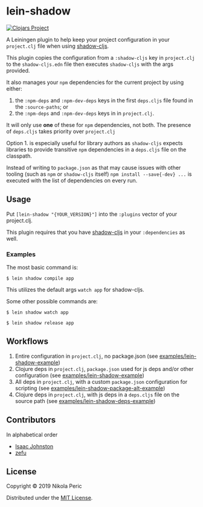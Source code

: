# lein-shadow

[![Clojars Project](https://img.shields.io/clojars/v/lein-shadow.svg)](https://clojars.org/lein-shadow)

A Leiningen plugin to help keep your project configuration in your `project.clj` 
file when using [shadow-cljs](https://github.com/thheller/shadow-cljs).

This plugin copies the configuration from a `:shadow-cljs` key in `project.clj` 
to the `shadow-cljs.edn` file then executes `shadow-cljs` with the args provided.

It also manages your `npm` dependencies for the current project by using either:
1. the `:npm-deps` and `:npm-dev-deps` keys in the first `deps.cljs` file found
   in the `:source-paths`; or
2. the `:npm-deps` and `:npm-dev-deps` keys in in `project.clj`.  

It will only use **one** of these for `npm` dependencies, not both. The presence of `deps.cljs` takes priority over `project.clj`

Option 1. is especially useful for library authors as `shadow-cljs` expects 
libraries to provide transitive `npm` dependencies in a `deps.cljs` file on
the classpath.

Instead of writing to `package.json` as that may cause issues with other tooling
(such as `npm` or `shadow-cljs` itself) `npm install --save{-dev} ...` is
executed with the list of dependencies on every run.

## Usage

Put `[lein-shadow "{YOUR_VERSION}"]` into the `:plugins` vector of your project.clj.

This plugin requires that you have [shadow-cljs](https://github.com/thheller/shadow-cljs) in your `:dependencies` as well.

### Examples

The most basic command is:

    $ lein shadow compile app

This utilizes the default args `watch app` for shadow-cljs.

Some other possible commands are:

    $ lein shadow watch app

    $ lein shadow release app
    
## Workflows

1. Entire configuration in `project.clj`, no package.json (see [examples/lein-shadow-example](/examples/lein-shadow-example))
2. Clojure deps in `project.clj`, `package.json` used for js deps and/or other configuration (see [examples/lein-shadow-example](/examples/lein-shadow-example))
3. All deps in `project.clj`, with a custom `package.json` configuration for scripting (see [examples/lein-shadow-package-alt-example](/examples/lein-shadow-package-alt-example))
4. Clojure deps in `project.clj`, with js deps in a `deps.cljs` file on the source path (see [examples/lein-shadow-deps-example](/examples/lein-shadow-deps-example))

## Contributors

In alphabetical order

- [Isaac Johnston](https://gitlab.com/superstructor)
- [zefu](https://gitlab.com/zefu)

## License

Copyright © 2019 Nikola Peric

Distributed under the [MIT License](https://opensource.org/licenses/MIT).
